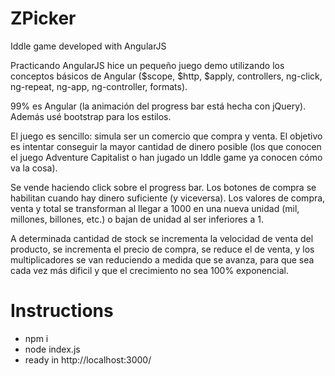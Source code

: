 # ZPicker
Iddle game developed with AngularJS

Practicando AngularJS hice un pequeño juego demo utilizando los conceptos básicos de Angular ($scope, $http, $apply, controllers, ng-click, ng-repeat, ng-app, ng-controller, formats).

99% es Angular (la animación del progress bar está hecha con jQuery). Además usé bootstrap para los estilos.

El juego es sencillo: simula ser un comercio que compra y venta. El objetivo es intentar conseguir la mayor cantidad de dinero posible (los que conocen el juego Adventure Capitalist o han jugado un Iddle game ya conocen cómo va la cosa).

Se vende haciendo click sobre el progress bar. Los botones de compra se habilitan cuando hay dinero suficiente (y viceversa). Los valores de compra, venta y total se transforman al llegar a 1000 en una nueva unidad (mil, millones, billones, etc.) o bajan de unidad al ser inferiores a 1.

A determinada cantidad de stock se incrementa la velocidad de venta del producto, se incrementa el precio de compra, se reduce el de venta, y los multiplicadores se van reduciendo a medida que se avanza, para que sea cada vez más dificil y que el crecimiento no sea 100% exponencial.

# Instructions

- npm i
- node index.js
- ready in http://localhost:3000/

